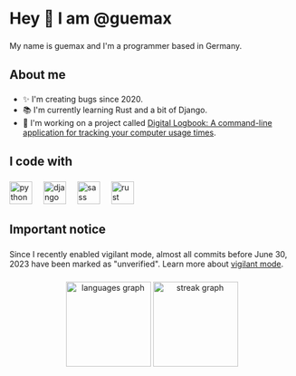<h1 align="left">Hey 👋 I am @guemax</h1>

###

<p align="left">My name is guemax and I'm a programmer based in Germany.</p>

###

<h2 align="left">About me</h2>

###

* ✨ I'm creating bugs since 2020.
* 📚 I'm currently learning Rust and a bit of Django.
* 🎯 I'm working on a project called [Digital Logbook: A command-line application for tracking your computer usage times](https://github.com/digital-logbook).

###

<h2 align="left">I code with</h2>

###

<div align="left">
  <a target="_blank" href="https://www.python.org"><img src="https://cdn.jsdelivr.net/gh/devicons/devicon/icons/python/python-original.svg" height="40" alt="python logo"  /></a>
  <img width="12" />
  <a target="_blank" href="https://www.djangoproject.com"><img src="https://cdn.jsdelivr.net/gh/devicons/devicon/icons/django/django-plain.svg" height="40" alt="django logo"  /></a>
  <img width="12" />
  <a target="_blank" href="https://www.sass-lang.com"><img src="https://cdn.jsdelivr.net/gh/devicons/devicon/icons/sass/sass-original.svg" height="40" alt="sass logo"  /></a>
  <img width="12" />
  <a target="_blank" href="https://www.rust-lang.org"><img src="https://cdn.jsdelivr.net/gh/devicons/devicon/icons/rust/rust-plain.svg" height="40" alt="rust logo"  /></a>
</div>

###

<h2 align="left">Important notice</h2>

###

Since I recently enabled vigilant mode, almost all commits before June 30, 2023 have been marked as "unverified". Learn more about [vigilant mode](https://docs.github.com/github/authenticating-to-github/displaying-verification-statuses-for-all-of-your-commits).

###

<div align="center">
  <img src="https://github-readme-stats.vercel.app/api/top-langs?username=guemax&locale=en&hide_title=false&layout=compact&card_width=320&langs_count=5&theme=dracula&hide_border=false&order=2" height="150" alt="languages graph"  />
  <img src="https://streak-stats.demolab.com?user=guemax&locale=en&mode=daily&theme=dracula&hide_border=false&border_radius=5&order=3" height="150" alt="streak graph"  />
</div>
